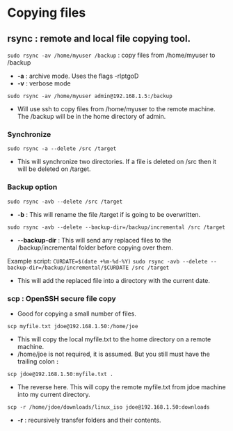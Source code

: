 # Copying files

## rsync : remote and local file copying tool.

`sudo rsync -av /home/myuser /backup` : copy files from /home/myuser to /backup
- **-a** : archive mode. Uses the flags -rlptgoD
- **-v** : verbose mode

`sudo rsync -av /home/myuser admin@192.168.1.5:/backup`
- Will use ssh to copy files from /home/myuser to the remote machine. The /backup will be in the home directory of admin.

### Synchronize
`sudo rsync -a --delete /src /target`
- This will synchronize two directories. If a file is deleted on /src then it will be deleted on /target. 

### Backup option
`sudo rsync -avb --delete /src /target`
- **-b** : This will rename the file /target if is going to be overwritten.

`sudo rsync -avb --delete --backup-dir=/backup/incremental /src /target`
- **--backup-dir** : This will send any replaced files to the /backup/incremental folder before copying over them.

Example script:
`CURDATE=$(date +%m-%d-%Y)`
`sudo rsync -avb --delete --backup-dir=/backup/incremental/$CURDATE /src /target`
- This will add the replaced file into a directory with the current date.

### scp : OpenSSH secure file copy
- Good for copying a small number of files.

`scp myfile.txt jdoe@192.168.1.50:/home/joe`
- This will copy the local myfile.txt to the home directory on a remote machine.
- /home/joe is not required, it is assumed. But you still must have the trailing colon **:**

`scp jdoe@192.168.1.50:myfile.txt .`
- The reverse here. This will copy the remote myfile.txt from jdoe machine into my current directory.

`scp -r /home/jdoe/downloads/linux_iso jdoe@192.168.1.50:downloads`
- **-r** : recursively transfer folders and their contents.
